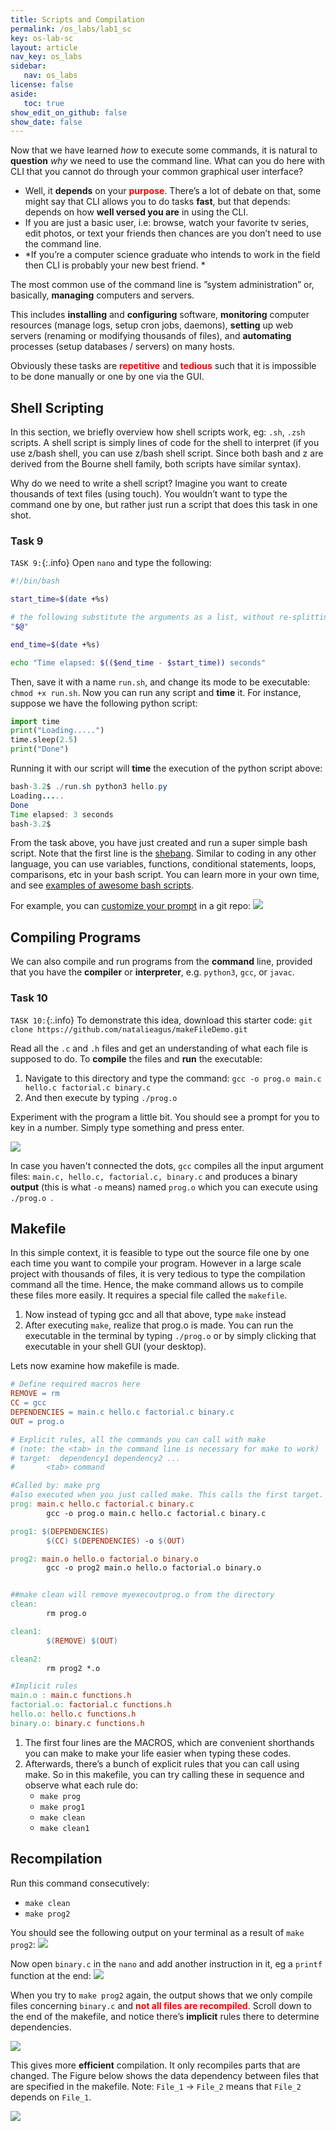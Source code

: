 ```yaml
---
title: Scripts and Compilation
permalink: /os_labs/lab1_sc
key: os-lab-sc
layout: article
nav_key: os_labs
sidebar:
   nav: os_labs
license: false
aside:
   toc: true
show_edit_on_github: false
show_date: false
---
```


Now that we have learned *how* to execute some commands, it is natural to **question** *why* we need to use the command line. What can you do here with CLI that you cannot do through your common graphical user interface? 
* Well, it **depends** on your <span style="color:red;"><b>purpose</b></span>. There’s a lot of debate on that, some might say that CLI allows you to do tasks **fast**, but that depends: depends on how **well versed you are** in using the CLI. 
* If you are just a basic user, i.e: browse, watch your favorite tv series, edit photos, or text your friends then chances are you don’t need to use the command line. 
* *If you’re a computer science graduate who intends to work in the field then CLI is probably your new best friend. *


The most common use of the command line is ”system administration” or, basically, **managing** computers and servers. 

This includes **installing** and **configuring** software, **monitoring** computer resources (manage logs, setup cron jobs, daemons), **setting** up web servers (renaming or modifying thousands of files), and **automating** processes (setup databases / servers) on many hosts. 

Obviously these tasks are <span style="color:red;"><b>repetitive</b></span> and <span style="color:red;"><b>tedious</b></span> such that it is impossible to be done manually or one by one via the GUI.

## Shell Scripting

In this section, we briefly overview how shell scripts work, eg: `.sh`, `.zsh` scripts. A shell script is simply lines of code for the shell to interpret (if you use z/bash shell, you can use z/bash shell script. Since both bash and z are derived from the Bourne shell family, both scripts have similar syntax). 


Why do we need to write a shell script? Imagine you want to create thousands of text files (using touch). You wouldn’t want to type the command one by one, but rather just run a script that does this task in one shot.


### Task 9 
`TASK 9:`{:.info} Open `nano` and type the following:
```bash
#!/bin/bash

start_time=$(date +%s)

# the following substitute the arguments as a list, without re-splitting them on whitespace
"$@" 

end_time=$(date +%s)

echo "Time elapsed: $(($end_time - $start_time)) seconds"
```

Then, save it with a name `run.sh`, and change its mode to be executable: `chmod +x run.sh`. Now you can run any script and **time** it. For instance, suppose we have the following python script:
```python
import time
print("Loading.....")
time.sleep(2.5)
print("Done")
```
Running it with our script will **time** the execution of the python script above:

```java
bash-3.2$ ./run.sh python3 hello.py
Loading.....
Done
Time elapsed: 3 seconds
bash-3.2$ 
```

From the task above, you have just created and run a super simple bash script. Note that the first line is the [shebang](https://en.wikipedia.org/wiki/Shebang_(Unix)). Similar to coding in any other language, you can use variables, functions, conditional statements, loops, comparisons, etc in your bash script. You can learn more in your own time, and see [examples of awesome bash scripts](https://github.com/awesome-lists/awesome-bash). 

For example, you can [customize your prompt](https://github.com/arialdomartini/oh-my-git) in a git repo:
<img src="/50005/assets/images/lab1/20.png"  class="center_seventy"/>


## Compiling Programs
We can also compile and run programs from the **command** line, provided that you have the **compiler** or **interpreter**, e.g. `python3`, `gcc`, or `javac`. 

### Task 10 
`TASK 10:`{:.info} To demonstrate this idea, download this starter code: `git clone https://github.com/natalieagus/makeFileDemo.git`

Read all the `.c` and `.h` files and get an understanding of what each file is supposed to do. To **compile** the files and **run** the executable:
1. Navigate to this directory and type the command: `gcc -o prog.o main.c hello.c factorial.c binary.c `
2. And then execute by typing `./prog.o`


Experiment with the program a little bit. You should see a prompt for you to key in a number. Simply type something and press enter.

<img src="/50005/assets/images/lab1/21.png"  class="center_seventy"/>

In case you haven't connected the dots, `gcc` compiles all the input argument files: `main.c, hello.c, factorial.c, binary.c` and produces a binary **output** (this is what `-o` means) named `prog.o` which you can execute using `./prog.o `.

## Makefile 
In this simple context, it is feasible to type out the source file one by one each time you want to compile your program. However in a large scale project with thousands of files, it is very tedious to type the compilation command all the time. Hence, the make command allows us to compile these files more easily. It requires a special file called the `makefile`.

1. Now instead of typing gcc and all that above, type `make` instead
2. After executing `make`, realize that prog.o is made. You can run the executable in the terminal by typing `./prog.o` or by simply clicking that executable in your shell GUI (your desktop).

Lets now examine how makefile is made.

```makefile
# Define required macros here
REMOVE = rm
CC = gcc
DEPENDENCIES = main.c hello.c factorial.c binary.c
OUT = prog.o

# Explicit rules, all the commands you can call with make 
# (note: the <tab> in the command line is necessary for make to work) 
# target:  dependency1 dependency2 ...
#       <tab> command

#Called by: make prg 
#also executed when you just called make. This calls the first target. 
prog: main.c hello.c factorial.c binary.c
        gcc -o prog.o main.c hello.c factorial.c binary.c 

prog1: $(DEPENDENCIES)
        $(CC) $(DEPENDENCIES) -o $(OUT)

prog2: main.o hello.o factorial.o binary.o
        gcc -o prog2 main.o hello.o factorial.o binary.o


##make clean will remove myexecoutprog.o from the directory
clean:
        rm prog.o

clean1: 
        $(REMOVE) $(OUT)

clean2:
        rm prog2 *.o

#Implicit rules
main.o : main.c functions.h
factorial.o: factorial.c functions.h
hello.o: hello.c functions.h
binary.o: binary.c functions.h
```

1. The first four lines are the MACROS, which are convenient shorthands you can make to make your life easier when typing these codes.
2. Afterwards, there’s a bunch of explicit rules that you can call using make. So in this makefile, you can try calling these in sequence and observe what each rule do:
    * `make prog`
    * `make prog1`
    * `make clean`
    * `make clean1`


## Recompilation
Run this command consecutively: 
* `make clean` 
* `make prog2` 

You should see the following output on your terminal as a result of `make prog2`:
<img src="/50005/assets/images/lab1/22.png"  class="center_fifty"/>

Now open `binary.c` in the `nano` and add another instruction in it, eg a `printf` function at the end:
<img src="/50005/assets/images/lab1/23.png"  class="center_fifty"/>

When you try to `make prog2` again, the output shows that we only compile files concerning `binary.c` and <span style="color:red;"><b>not all files are recompiled</b></span>. Scroll down to the end of the makefile, and notice there’s **implicit** rules there to determine dependencies. 

<img src="/50005/assets/images/lab1/24.png"  class="center_fifty"/>

This gives more **efficient** compilation. It only recompiles parts that are changed. The Figure below shows the data dependency between files that are specified in the makefile. 
Note: `File_1` → `File_2` means that `File_2` depends on `File_1`. 

<img src="/50005/assets/images/lab1/25.png"  class="center_seventy"/>

